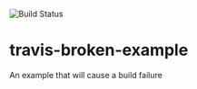 ![Build Status](https://travis-ci.org/dilippanwar1/travis-broken-example.svg?branch=master)

# travis-broken-example

An example that will cause a build failure
